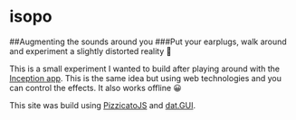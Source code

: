 # isopo
##Augmenting the sounds around you
###Put your earplugs, walk around and experiment a slightly distorted reality 🙉


This is a small experiment I wanted to build after playing around with the <a href="https://itunes.apple.com/us/app/inception-the-app/id405235483?mt=8" target="_blank">Inception app</a>. This is the same idea but using web technologies and you can control the effects. It also works offline 😀</p>
This site was build using <a href="https://alemangui.github.io/pizzicato/" target="_blank">PizzicatoJS</a> and <a href="https://workshop.chromeexperiments.com/examples/gui/#1--Basic-Usage" target="_blank">dat.GUI</a>.</p>
